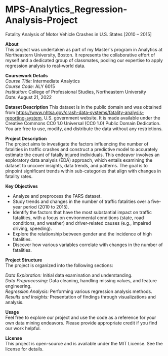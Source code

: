 # MPS-Analytics_Regression-Analysis-Project

Fatality Analysis of Motor Vehicle Crashes in U.S. States [2010 – 2015]
  
**About**  
This project was undertaken as part of my Master's program in Analytics at Northeastern University, Boston. It represents the collaborative effort of myself and a dedicated group of classmates, pooling our expertise to apply regression analysis to real-world data.  
  
**Coursework Details**  
*Course Title:* Intermediate Analytics  
*Course Code:* ALY 6015  
*Institution:* College of Professional Studies, Northeastern University  
*Date:* August 21, 2022  

**Dataset Description**
This dataset is in the public domain and was obtained from https://www.nhtsa.gov/crash-data-systems/fatality-analysis-reporting-system, U.S. government website. It is made available under the Creative Commons CC0 1.0 Universal (CC0 1.0) Public Domain Dedication. You are free to use, modify, and distribute the data without any restrictions.  
  
**Project Description**  
The project aims to investigate the factors influencing the number of fatalities in traffic crashes and construct a predictive model to accurately estimate the count of fatally injured individuals. This endeavor involves an exploratory data analysis (EDA) approach, which entails examining the dataset to uncover insights, data trends, and patterns. The goal is to pinpoint significant trends within sub-categories that align with changes in fatality rates. 
  
**Key Objectives**  
* Analyze and preprocess the FARS dataset.  
* Study trends and changes in the number of traffic fatalities over a five-year period (2010 to 2015).  
* Identify the factors that have the most substantial impact on traffic fatalities, with a focus on environmental conditions (state, road conditions, and weather) and driver-related causes (e.g., impaired driving, speeding).  
* Explore the relationship between gender and the incidence of high fatalities.  
* Discover how various variables correlate with changes in the number of fatalities.  
  
**Project Structure**  
The project is organized into the following sections:

*Data Exploration:* Initial data examination and understanding.  
*Data Preprocessing:* Data cleaning, handling missing values, and feature engineering.  
*Regression Analysis:* Performing various regression analysis methods.  
*Results and Insights:* Presentation of findings through visualizations and analysis.  
  
**Usage**  
Feel free to explore our project and use the code as a reference for your own data mining endeavors. Please provide appropriate credit if you find our work helpful.  
  
**License**  
This project is open-source and is available under the MIT License. See the license for details.
